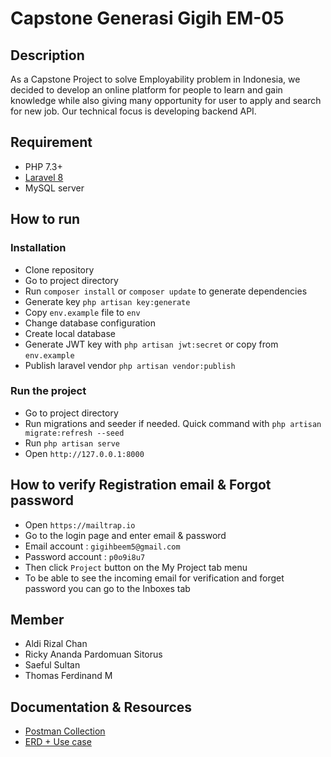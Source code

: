 # Capstone Generasi Gigih EM-05
## Description
As a Capstone Project to solve Employability problem in Indonesia, we decided to develop an online platform for people to learn and gain knowledge while also giving many opportunity for user to apply and search for new job. Our technical focus is developing backend API.
## Requirement
- PHP 7.3+
- [Laravel 8](https://laravel.com/docs/8.x)
- MySQL server

## How to run
### Installation
- Clone repository
- Go to project directory
- Run `composer install` or `composer update` to generate dependencies
- Generate key `php artisan key:generate`
- Copy `env.example` file to `env`
- Change database configuration
- Create local database
- Generate JWT key with `php artisan jwt:secret` or copy from `env.example`
- Publish laravel vendor `php artisan vendor:publish`
### Run the project
- Go to project directory
- Run migrations and seeder if needed. Quick command with `php artisan migrate:refresh --seed`
- Run `php artisan serve`
- Open `http://127.0.0.1:8000`

## How to verify Registration email & Forgot password
- Open `https://mailtrap.io`
- Go to the login page and enter email & password
- Email account : `gigihbeem5@gmail.com`
- Password account : `p0o9i8u7`
- Then click `Project` button on the My Project tab menu
- To be able to see the incoming email for verification and forget password you can go to the Inboxes tab
## Member
- Aldi Rizal Chan
- Ricky Ananda Pardomuan Sitorus
- Saeful Sultan
- Thomas Ferdinand M

## Documentation & Resources
- [Postman Collection](https://documenter.getpostman.com/view/20080194/UzJFudWu#intro)
- [ERD + Use case](https://lucid.app/lucidchart/a9052a03-273d-4cd2-8ef7-90d295edc1f2/edit?viewport_loc=-308%2C1%2C2219%2C1065%2CvPAncC6G.YyX&invitationId=inv_c7ed0e39-ab7b-473b-aa72-b9889aee3f6e#)
